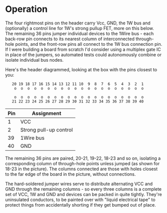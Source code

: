 # Operation

The four rightmost pins on the header carry Vcc, GND, the 1W bus and
(optionally) a control line for 1W's strong pullup FET, more on this below. The
remaining 36 pins jumper individual devices to the 1Wire bus - each back-row pin
connects to its nearest column of interconnected through-hole points, and the
front-row pins all connect to the 1W bus connection pin. If I were building a
board from scratch I'd consider using a multiplex gate IC in place of the
jumpers, so automated tests could autonomously combine or isolate individual bus
nodes.

Here's the header diagrammed, looking at the box with the pins closest to you:

```
   20 19 18 17 16 15 14 13 12 11 10  9  8  7  6  5  4  3  2  1
    o  o  o  o  o  o  o  o  o  o  o  o  o  o  o  o  o  o  o  o

    o  o  o  o  o  o  o  o  o  o  o  o  o  o  o  o  o  o  o  o
   21 22 23 24 25 26 27 28 29 30 31 32 33 34 35 36 37 38 39 40
```

| Pin | Assignment |
|-----|------------|
|   1 | VCC |
|   2 | Strong pull-up control |
|  39 | 1Wire bus |
| 40  | GND |

The remaining 36 pins are paired, 20-21, 19-22, 18-23 and so on, isolating a
corresponding column of through-hole points unless jumped (as shown for 18-23 in
the picture). The columns connected are those with holes closest to the far edge
of the board in the picture, without connections.

The hard-soldered jumper wires serve to distribute alternating VCC and GND
through the remaining columns - so every three columns is a complete set of VCC,
1W and GND and devices can be packed in quite tightly. They're uninsulated
conductors, to be painted over with "liquid electrical tape" to protect things
from accidentally shorting if they get bumped out of place.


